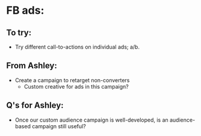 # FB ads: 

## To try: 
 * Try different call-to-actions on individual ads; a/b.

## From Ashley: 
 * Create a campaign to retarget non-converters 
   * Custom creative for ads in this campaign? 
## Q's for Ashley: 
 * Once our custom audience campaign is well-developed, is an audience-based campaign still useful?
 
